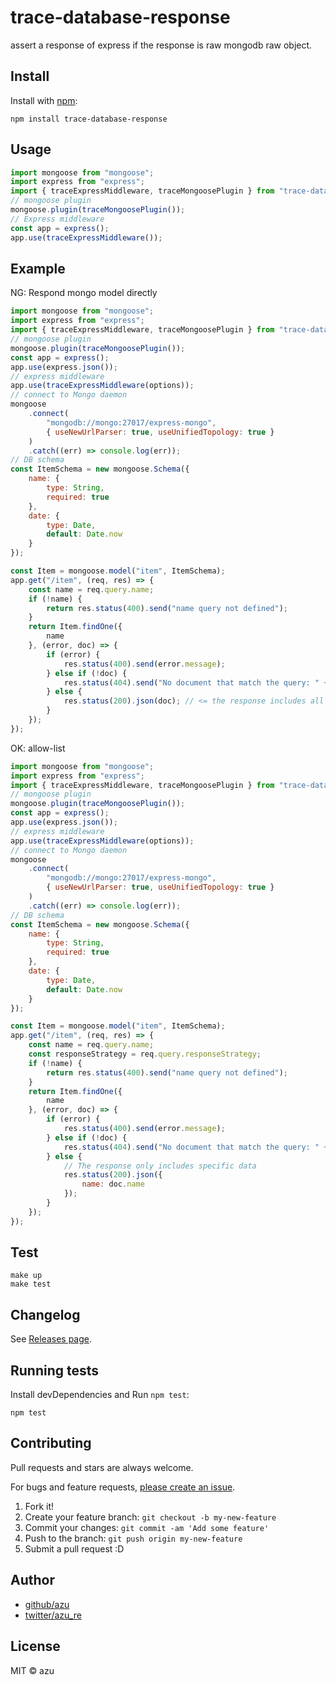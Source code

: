 # trace-database-response

assert a response of express if the response is raw mongodb raw object.

## Install

Install with [npm](https://www.npmjs.com/):

    npm install trace-database-response

## Usage

```js
import mongoose from "mongoose";
import express from "express";
import { traceExpressMiddleware, traceMongoosePlugin } from "trace-database-response";
// mongoose plugin
mongoose.plugin(traceMongoosePlugin());
// Express middleware
const app = express();
app.use(traceExpressMiddleware());
```

## Example

NG: Respond mongo model directly

```js
import mongoose from "mongoose";
import express from "express";
import { traceExpressMiddleware, traceMongoosePlugin } from "trace-database-response";
// mongoose plugin
mongoose.plugin(traceMongoosePlugin());
const app = express();
app.use(express.json());
// express middleware
app.use(traceExpressMiddleware(options));
// connect to Mongo daemon
mongoose
    .connect(
        "mongodb://mongo:27017/express-mongo",
        { useNewUrlParser: true, useUnifiedTopology: true }
    )
    .catch((err) => console.log(err));
// DB schema
const ItemSchema = new mongoose.Schema({
    name: {
        type: String,
        required: true
    },
    date: {
        type: Date,
        default: Date.now
    }
});

const Item = mongoose.model("item", ItemSchema);
app.get("/item", (req, res) => {
    const name = req.query.name;
    if (!name) {
        return res.status(400).send("name query not defined");
    }
    return Item.findOne({
        name
    }, (error, doc) => {
        if (error) {
            res.status(400).send(error.message);
        } else if (!doc) {
            res.status(404).send("No document that match the query: " + name);
        } else {
            res.status(200).json(doc); // <= the response includes all data of mongo model
        }
    });
});
```

OK: allow-list 

```js
import mongoose from "mongoose";
import express from "express";
import { traceExpressMiddleware, traceMongoosePlugin } from "trace-database-response";
// mongoose plugin
mongoose.plugin(traceMongoosePlugin());
const app = express();
app.use(express.json());
// express middleware
app.use(traceExpressMiddleware(options));
// connect to Mongo daemon
mongoose
    .connect(
        "mongodb://mongo:27017/express-mongo",
        { useNewUrlParser: true, useUnifiedTopology: true }
    )
    .catch((err) => console.log(err));
// DB schema
const ItemSchema = new mongoose.Schema({
    name: {
        type: String,
        required: true
    },
    date: {
        type: Date,
        default: Date.now
    }
});

const Item = mongoose.model("item", ItemSchema);
app.get("/item", (req, res) => {
    const name = req.query.name;
    const responseStrategy = req.query.responseStrategy;
    if (!name) {
        return res.status(400).send("name query not defined");
    }
    return Item.findOne({
        name
    }, (error, doc) => {
        if (error) {
            res.status(400).send(error.message);
        } else if (!doc) {
            res.status(404).send("No document that match the query: " + name);
        } else {
            // The response only includes specific data
            res.status(200).json({
                name: doc.name
            }); 
        }
    });
});
```

## Test

    make up
    make test

## Changelog

See [Releases page](https://github.com/azu/trace-database-response/releases).

## Running tests

Install devDependencies and Run `npm test`:

    npm test

## Contributing

Pull requests and stars are always welcome.

For bugs and feature requests, [please create an issue](https://github.com/azu/trace-database-response/issues).

1. Fork it!
2. Create your feature branch: `git checkout -b my-new-feature`
3. Commit your changes: `git commit -am 'Add some feature'`
4. Push to the branch: `git push origin my-new-feature`
5. Submit a pull request :D

## Author

- [github/azu](https://github.com/azu)
- [twitter/azu_re](https://twitter.com/azu_re)

## License

MIT © azu
